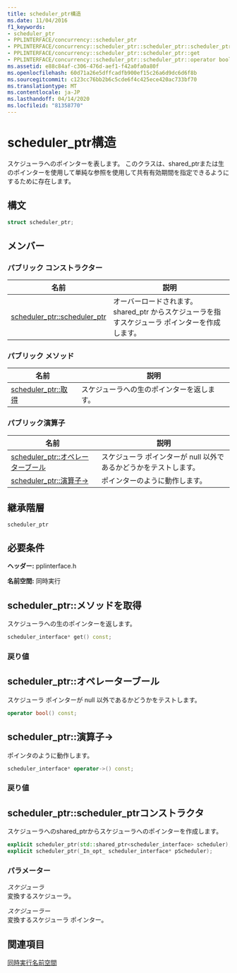 ```yaml
---
title: scheduler_ptr構造
ms.date: 11/04/2016
f1_keywords:
- scheduler_ptr
- PPLINTERFACE/concurrency::scheduler_ptr
- PPLINTERFACE/concurrency::scheduler_ptr::scheduler_ptr::scheduler_ptr
- PPLINTERFACE/concurrency::scheduler_ptr::scheduler_ptr::get
- PPLINTERFACE/concurrency::scheduler_ptr::scheduler_ptr::operator bool
ms.assetid: e88c84af-c306-476d-aef1-f42a0fa0a80f
ms.openlocfilehash: 60d71a26e5dffcadfb900ef15c26a6d9dc6d6f8b
ms.sourcegitcommit: c123cc76bb2b6c5cde6f4c425ece420ac733bf70
ms.translationtype: MT
ms.contentlocale: ja-JP
ms.lasthandoff: 04/14/2020
ms.locfileid: "81358770"
---
```

# <a name="scheduler_ptr-structure"></a>scheduler_ptr構造

スケジューラへのポインターを表します。 このクラスは、shared_ptrまたは生のポインターを使用して単純な参照を使用して共有有効期間を指定できるようにするために存在します。

## <a name="syntax"></a>構文

```cpp
struct scheduler_ptr;
```

## <a name="members"></a>メンバー

### <a name="public-constructors"></a>パブリック コンストラクター

|名前|説明|
|----------|-----------------|
|[scheduler_ptr::scheduler_ptr](#ctor)|オーバーロードされます。 shared_ptr からスケジューラを指すスケジューラ ポインターを作成します。|

### <a name="public-methods"></a>パブリック メソッド

|名前|説明|
|----------|-----------------|
|[scheduler_ptr::取得](#get)|スケジューラへの生のポインターを返します。|

### <a name="public-operators"></a>パブリック演算子

|名前|説明|
|----------|-----------------|
|[scheduler_ptr::オペレーターブール](#operator_bool)|スケジューラ ポインターが null 以外であるかどうかをテストします。|
|[scheduler_ptr::演算子-&gt;](#operator_ptr)|ポインターのように動作します。|

## <a name="inheritance-hierarchy"></a>継承階層

`scheduler_ptr`

## <a name="requirements"></a>必要条件

**ヘッダー:** pplinterface.h

**名前空間:** 同時実行

## <a name="scheduler_ptrget-method"></a><a name="get"></a>scheduler_ptr::メソッドを取得

スケジューラへの生のポインターを返します。

```cpp
scheduler_interface* get() const;
```

### <a name="return-value"></a>戻り値

## <a name="scheduler_ptroperator-bool"></a><a name="operator_bool"></a>scheduler_ptr::オペレーターブール

スケジューラ ポインターが null 以外であるかどうかをテストします。

```cpp
operator bool() const;
```

## <a name="scheduler_ptroperator-gt"></a><a name="operator_ptr"></a>scheduler_ptr::演算子-&gt;

ポインタのように動作します。

```cpp
scheduler_interface* operator->() const;
```

### <a name="return-value"></a>戻り値

## <a name="scheduler_ptrscheduler_ptr-constructor"></a><a name="ctor"></a>scheduler_ptr::scheduler_ptrコンストラクタ

スケジューラへのshared_ptrからスケジューラへのポインターを作成します。

```cpp
explicit scheduler_ptr(std::shared_ptr<scheduler_interface> scheduler);
explicit scheduler_ptr(_In_opt_ scheduler_interface* pScheduler);
```

### <a name="parameters"></a>パラメーター

*スケジューラ*<br/>
変換するスケジューラ。

*スケジューラー*<br/>
変換するスケジューラ ポインター。

## <a name="see-also"></a>関連項目

[同時実行名前空間](concurrency-namespace.md)
